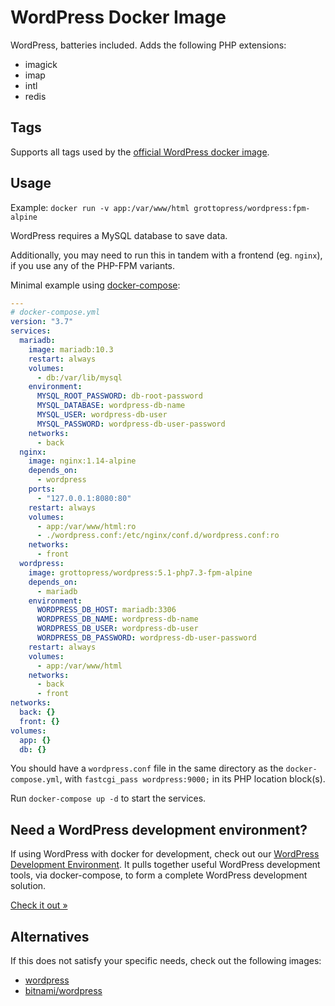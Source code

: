 # WordPress Docker Image

WordPress, batteries included. Adds the following PHP extensions:

- imagick
- imap
- intl
- redis

## Tags

Supports all tags used by the [official WordPress docker image](https://hub.docker.com/_/wordpress).

## Usage

Example: `docker run -v app:/var/www/html grottopress/wordpress:fpm-alpine`

WordPress requires a MySQL database to save data.

Additionally, you may need to run this in tandem with a frontend (eg. `nginx`), if you use any of the PHP-FPM variants.

Minimal example using [docker-compose](https://docs.docker.com/compose/):

```yaml
---
# docker-compose.yml
version: "3.7"
services:
  mariadb:
    image: mariadb:10.3
    restart: always
    volumes:
      - db:/var/lib/mysql
    environment:
      MYSQL_ROOT_PASSWORD: db-root-password
      MYSQL_DATABASE: wordpress-db-name
      MYSQL_USER: wordpress-db-user
      MYSQL_PASSWORD: wordpress-db-user-password
    networks:
      - back
  nginx:
    image: nginx:1.14-alpine
    depends_on:
      - wordpress
    ports:
      - "127.0.0.1:8080:80"
    restart: always
    volumes:
      - app:/var/www/html:ro
      - ./wordpress.conf:/etc/nginx/conf.d/wordpress.conf:ro
    networks:
      - front
  wordpress:
    image: grottopress/wordpress:5.1-php7.3-fpm-alpine
    depends_on:
      - mariadb
    environment:
      WORDPRESS_DB_HOST: mariadb:3306
      WORDPRESS_DB_NAME: wordpress-db-name
      WORDPRESS_DB_USER: wordpress-db-user
      WORDPRESS_DB_PASSWORD: wordpress-db-user-password
    restart: always
    volumes:
      - app:/var/www/html
    networks:
      - back
      - front
networks:
  back: {}
  front: {}
volumes:
  app: {}
  db: {}
```

You should have a `wordpress.conf` file in the same directory as the `docker-compose.yml`, with `fastcgi_pass wordpress:9000;` in its PHP location block(s).

Run `docker-compose up -d` to start the services.

## Need a WordPress development environment?

If using WordPress with docker for development, check out our [WordPress Development Environment](https://github.com/GrottoPress/wordpress-dev). It pulls together useful WordPress development tools, via docker-compose, to form a complete WordPress development solution.

[Check it out &raquo;](https://github.com/GrottoPress/wordpress-dev)

## Alternatives

If this does not satisfy your specific needs, check out the following images:

- [wordpress](https://hub.docker.com/_/wordpress)
- [bitnami/wordpress](https://hub.docker.com/r/bitnami/wordpress/)
